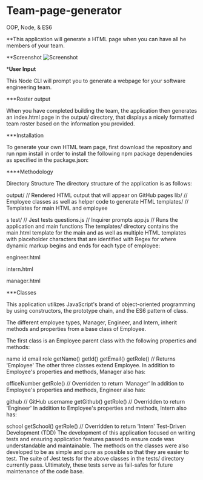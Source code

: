# Team-page-generator

OOP, Node, & ES6

**This application will generate a HTML page when you can have all he members of your team.

**Screenshot
![Screenshot](https://user-images.githubusercontent.com/17866063/126258211-d68bde50-97af-4267-9148-096e19dfa8b4.jpg)

***User Input**

This Node CLI will prompt you to generate a webpage for your software engineering team.

***Roster output

When you have completed building the team, the application then generates an index.html page in the output/ directory, that displays a nicely formatted team roster based on the information you provided. 

***Installation

To generate your own HTML team page, first download the repository and run npm install in order to install the following npm package dependencies as specified in the package.json:

****Methodology

Directory Structure
The directory structure of the application is as follows:

output/          // Rendered HTML output that will appear on GitHub pages
lib/           // Employee classes as well as helper code to generate HTML
templates/     // Templates for main HTML <body> and employee <div>s
test/          // Jest tests
questions.js   // Inquirer prompts
app.js         // Runs the application and main functions
The templates/ directory contains the main.html template for the main <head> and <body> as well as multiple HTML templates with placeholder characters that are identified with Regex for where dynamic markup begins and ends for each type of employee:

engineer.html

intern.html

manager.html

***Classes
  
This application utilizes JavaScript's brand of object-oriented programming by using constructors, the prototype chain, and the ES6 pattern of class.

The different employee types, Manager, Engineer, and Intern, inherit methods and properties from a base class of Employee.

The first class is an Employee parent class with the following properties and methods:

name
id
email
role
getName()
getId()
getEmail()
getRole() // Returns 'Employee'
The other three classes extend Employee. In addition to Employee's properties and methods, Manager also has:

officeNumber
getRole() // Overridden to return 'Manager'
In addition to Employee's properties and methods, Engineer also has:

github // GitHub username
getGithub()
getRole() // Overridden to return 'Engineer'
In addition to Employee's properties and methods, Intern also has:

school
getSchool()
getRole() // Overridden to return 'Intern'
Test-Driven Development (TDD)
The development of this application focused on writing tests and ensuring application features passed to ensure code was understandable and maintainable. The methods on the classes were also developed to be as simple and pure as possible so that they are easier to test. The suite of Jest tests for the above classes in the tests/ directory currently pass. Ultimately, these tests serve as fail-safes for future maintenance of the code base.

